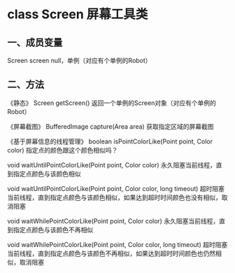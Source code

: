 # class Screen 屏幕工具类

## 一、成员变量

Screen screen
null，单例（对应有个单例的Robot）

## 二、方法

《静态》
Screen getScreen()
返回一个单例的Screen对象（对应有个单例的Robot）

《屏幕截图》
BufferedImage capture(Area area)
获取指定区域的屏幕截图

《基于屏幕信息的线程管理》
boolean isPointColorLike(Point point, Color color)
指定点的颜色跟这个颜色相似吗？

void waitUntilPointColorLike(Point point, Color color)
永久阻塞当前线程，直到指定点颜色与该颜色相似

void waitUntilPointColorLike(Point point, Color color, long timeout)
超时阻塞当前线程，直到指定点颜色与该颜色相似，如果达到超时时间颜色也没有相似，取消阻塞

void waitWhilePointColorLike(Point point, Color color)
永久阻塞当前线程，直到指定点颜色与该颜色不再相似

void waitWhilePointColorLike(Point point, Color color, long timeout)
超时阻塞当前线程，直到指定点颜色与该颜色不再相似，如果达到超时时间颜色也仍然相似，取消阻塞